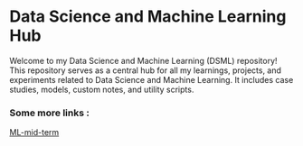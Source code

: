 # Data Science and Machine Learning Hub

Welcome to my Data Science and Machine Learning (DSML) repository! This repository serves as a central hub for all my learnings, projects, and experiments related to Data Science and Machine Learning. It includes case studies, models, custom notes, and utility scripts.


### Some more links :
[ML-mid-term](https://colab.research.google.com/drive/1zNOuj62KfNnoTFdLYCH8OBE6coBs0cTM?usp=sharing)